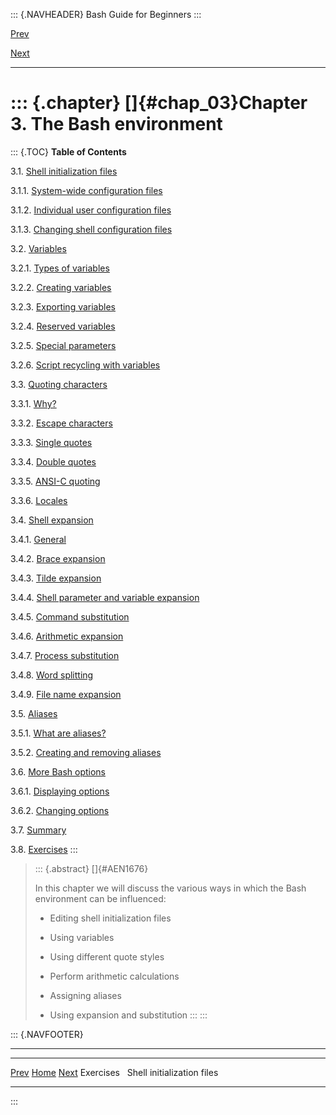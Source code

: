 ::: {.NAVHEADER}
Bash Guide for Beginners
:::

[Prev](sect_02_06.md)

[Next](sect_03_01.md)

------------------------------------------------------------------------

::: {.chapter}
[]{#chap_03}Chapter 3. The Bash environment
===========================================

::: {.TOC}
**Table of Contents**

3.1. [Shell initialization files](sect_03_01.md)

3.1.1. [System-wide configuration files](sect_03_01.md#sect_03_01_01)

3.1.2. [Individual user configuration
files](sect_03_01.md#sect_03_01_02)

3.1.3. [Changing shell configuration
files](sect_03_01.md#sect_03_01_03)

3.2. [Variables](sect_03_02.md)

3.2.1. [Types of variables](sect_03_02.md#sect_03_02_01)

3.2.2. [Creating variables](sect_03_02.md#sect_03_02_02)

3.2.3. [Exporting variables](sect_03_02.md#sect_03_02_03)

3.2.4. [Reserved variables](sect_03_02.md#sect_03_02_04)

3.2.5. [Special parameters](sect_03_02.md#sect_03_02_05)

3.2.6. [Script recycling with variables](sect_03_02.md#sect_03_02_06)

3.3. [Quoting characters](sect_03_03.md)

3.3.1. [Why?](sect_03_03.md#sect_03_03_01)

3.3.2. [Escape characters](sect_03_03.md#sect_03_03_02)

3.3.3. [Single quotes](sect_03_03.md#sect_03_03_03)

3.3.4. [Double quotes](sect_03_03.md#sect_03_03_04)

3.3.5. [ANSI-C quoting](sect_03_03.md#sect_03_03_05)

3.3.6. [Locales](sect_03_03.md#sect_03_03_06)

3.4. [Shell expansion](sect_03_04.md)

3.4.1. [General](sect_03_04.md#sect_03_04_0)

3.4.2. [Brace expansion](sect_03_04.md#sect_03_04_01)

3.4.3. [Tilde expansion](sect_03_04.md#sect_03_04_02)

3.4.4. [Shell parameter and variable
expansion](sect_03_04.md#sect_03_04_03)

3.4.5. [Command substitution](sect_03_04.md#sect_03_04_04)

3.4.6. [Arithmetic expansion](sect_03_04.md#sect_03_04_05)

3.4.7. [Process substitution](sect_03_04.md#sect_03_04_06)

3.4.8. [Word splitting](sect_03_04.md#sect_03_04_07)

3.4.9. [File name expansion](sect_03_04.md#sect_03_04_08)

3.5. [Aliases](sect_03_05.md)

3.5.1. [What are aliases?](sect_03_05.md#sect_03_05_01)

3.5.2. [Creating and removing aliases](sect_03_05.md#sect_03_05_02)

3.6. [More Bash options](sect_03_06.md)

3.6.1. [Displaying options](sect_03_06.md#sect_03_06_01)

3.6.2. [Changing options](sect_03_06.md#sect_03_06_02)

3.7. [Summary](sect_03_07.md)

3.8. [Exercises](sect_03_08.md)
:::

> ::: {.abstract}
> []{#AEN1676}
>
> In this chapter we will discuss the various ways in which the Bash
> environment can be influenced:
>
> -   Editing shell initialization files
>
> -   Using variables
>
> -   Using different quote styles
>
> -   Perform arithmetic calculations
>
> -   Assigning aliases
>
> -   Using expansion and substitution
> :::
:::

::: {.NAVFOOTER}

------------------------------------------------------------------------

  ------------------------- -------------------- ----------------------------
  [Prev](sect_02_06.md)    [Home](index.md)       [Next](sect_03_01.md)
  Exercises                                        Shell initialization files
  ------------------------- -------------------- ----------------------------
:::

